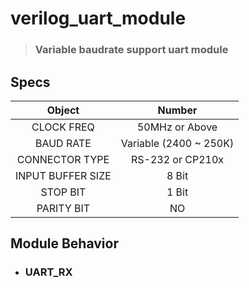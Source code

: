 # verilog_uart_module
> ### Variable baudrate support uart module
## Specs
|Object|Number|  
|:--:|:--:|  
|CLOCK FREQ| 50MHz or Above|  
|BAUD RATE| Variable (2400 ~ 250K)|  
|CONNECTOR TYPE| RS-232 or CP210x|  
|INPUT BUFFER SIZE|8 Bit|      
|STOP BIT|1 Bit|  
|PARITY BIT|NO|     
## Module Behavior

- ### UART_RX

